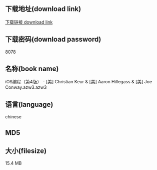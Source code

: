 ## 下载地址(download link)
[下载链接 download link](https://tutu365.netlify.app/?s=iOS%E7%BC%96%E7%A8%8B%EF%BC%88%E7%AC%AC4%E7%89%88%EF%BC%89+-+%5B%E7%BE%8E%5D+Christian+Keur+%26+%5B%E7%BE%8E%5D+Aaron+Hillegass+%26+%5B%E7%BE%8E%5D+Joe+Conway.azw3)

## 下载密码(download password)
8078

## 名称(book name)
iOS编程（第4版） - [美] Christian Keur & [美] Aaron Hillegass & [美] Joe Conway.azw3.azw3

## 语言(language)
chinese

## MD5


## 大小(filesize)
15.4 MB
